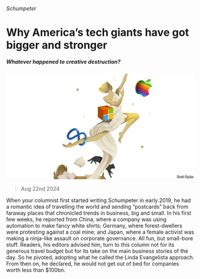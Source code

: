 ###### Schumpeter

# Why America’s tech giants have got bigger and stronger 

##### Whatever happened to creative destruction? 

![image](images/20240824_WBD002.jpg) 

> Aug 22nd 2024 

When your columnist first started writing Schumpeter in early 2019, he had a romantic idea of travelling the world and sending “postcards” back from faraway places that chronicled trends in business, big and small. In his first few weeks, he reported from China, where a company was using automation to make fancy white shirts; Germany, where forest-dwellers were protesting against a coal mine; and Japan, where a female activist was making a ninja-like assault on corporate governance. All fun, but small-bore stuff. Readers, his editors advised him, turn to this column not for its generous travel budget but for its take on the main business stories of the day. So he pivoted, adopting what he called the Linda Evangelista approach. From then on, he declared, he would not get out of bed for companies worth less than $100bn.

